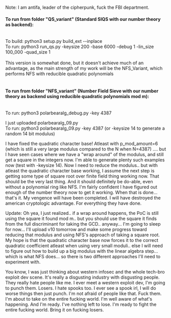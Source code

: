 Note: I am antifa, leader of the cipherpunk, fuck the FBI department. 

#### To run from folder "QS_variant" (Standard SIQS with our number theory as backend):</br></br>
To build: python3 setup.py build_ext --inplace</br>
To run: python3 run_qs.py -keysize 200 -base 6000 -debug 1 -lin_size 100_000 -quad_size 1</br></br>
This version is somewhat done, but it doesn't achieve much of an advantage, as the main strength of my work will be the NFS_Variant, which performs NFS with reducible quadratic polynomials<br><br>
#### To run from folder "NFS_variant" (Number Field Sieve with our number theory as backend using reducible quadratic polynomials mod m):</br></br>
To run: python3 polarbearalg_debug.py -key 4387 

I just uploaded polarbearalg_09.py</br>
To run: python3 polarbearalg_09.py -key 4387  (or -keysize 14 to generate a random 14 bit modulus)</br>

I have fixed the quadratic character base! Atleast with p_mod_amount=6 (which is still a very large modulus compared to the N when N=4387) .... but I have seen cases where we have a "wrap around" of the modulus, and still get a square in the integers now. I'm able to generate plenty such examples now (test with -keysize 14). Now I need to reduce the modulus.. but with atleast the quadratic character base working, I assume the next step is getting some type of square root over finite field thing working now. That should be the very last thing. And it should definitely be do-able, even without a polynomial ring like NFS. I'm fairly confident I have figured out enough of the number theory now to get it working. When that is done... that's it. My vengence will have been completed. I will have destroyed the american cryptologic advantage. For everything they have done. 

Update: Oh yea, I just realized.. if a wrap around happens, the PoC is still using the square it found mod m.. but you should use the square it finds from the full discriminant for taking the GCD.. anyway... I'm going to sleep for now... I'll upload v10 tomorrow and make some progress toward reducing that modulus and using NFS's approach of taking a square root. My hope is that the quadratic character base now forces it to the correct quadratic coefficient atleast when using very small moduli.. else I will need to figure out how to build up a big modulus with the linear algebra step... which is what NFS does... so there is two different approaches I'll need to experiment with. 

You know, I was just thinking about western infosec and the whole tech-bro exploit dev scene. It's really a disgusting industry with disgusting people. They really hate people like me. I ever meet a western exploit dev, I'm going to punch them. Losers. I hate spooks too. I ever see a spook irl, I will do worse things then just punch. I'm not afraid of people like that. Fuck them. I'm about to take on the entire fucking world. I'm well aware of what's happening. And I'm ready. I've nothing left to lose. I'm ready to fight the entire fucking world. Bring it on fucking losers.
